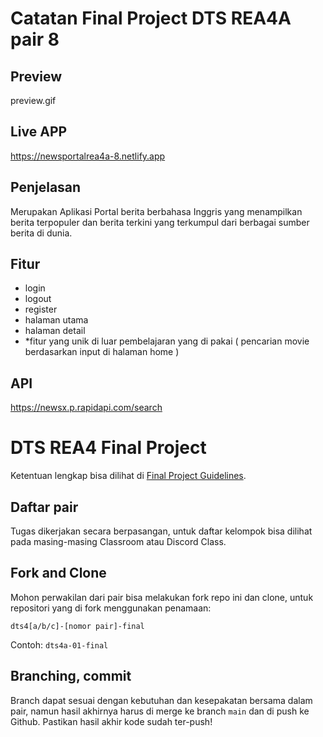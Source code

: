# Catatan Final Project DTS REA4A pair 8

## Preview
preview.gif

## Live APP
https://newsportalrea4a-8.netlify.app

## Penjelasan
Merupakan Aplikasi Portal berita berbahasa Inggris yang menampilkan berita terpopuler dan berita terkini yang terkumpul dari berbagai sumber berita di dunia.

## Fitur
- login
- logout
- register
- halaman utama
- halaman detail
- *fitur yang unik di luar pembelajaran yang di pakai ( pencarian movie berdasarkan input di halaman home )

## API
https://newsx.p.rapidapi.com/search





# DTS REA4 Final Project

Ketentuan lengkap bisa dilihat di [Final Project Guidelines](https://docs.google.com/document/d/122KyWNQ4xxU4aFwWbM4vIfH7LM4AH2CZEZa3YsEHjCk). 

## Daftar pair

Tugas dikerjakan secara berpasangan, untuk daftar kelompok bisa dilihat pada masing-masing Classroom atau Discord Class.

## Fork and Clone

Mohon perwakilan dari pair bisa melakukan fork repo ini dan clone, untuk repositori yang di fork menggunakan penamaan:

`dts4[a/b/c]-[nomor pair]-final`

Contoh: `dts4a-01-final`

## Branching, commit

Branch dapat sesuai dengan kebutuhan dan kesepakatan bersama dalam pair, namun hasil akhirnya harus di merge ke branch `main` dan di push ke Github. Pastikan hasil akhir kode sudah ter-push!
